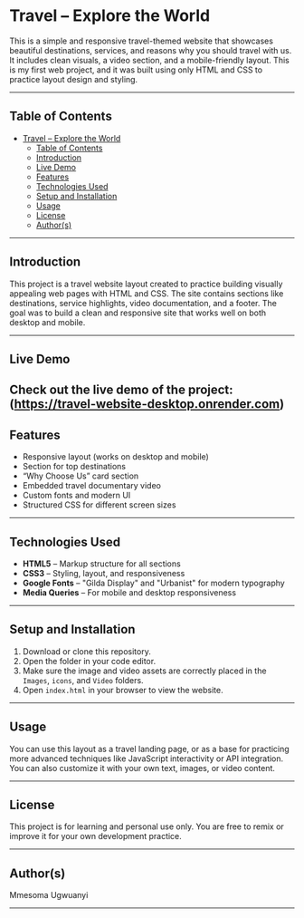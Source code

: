 # Travel – Explore the World

This is a simple and responsive travel-themed website that showcases beautiful destinations, services, and reasons why you should travel with us. It includes clean visuals, a video section, and a mobile-friendly layout. This is my first web project, and it was built using only HTML and CSS to practice layout design and styling.

---

## Table of Contents

- [Travel – Explore the World](#travel--explore-the-world)
  - [Table of Contents](#table-of-contents)
  - [Introduction](#introduction)
  - [Live Demo](#live-demo)
  - [Features](#features)
  - [Technologies Used](#technologies-used)
  - [Setup and Installation](#setup-and-installation)
  - [Usage](#usage)
  - [License](#license)
  - [Author(s)](#authors)

---

## Introduction

This project is a travel website layout created to practice building visually appealing web pages with HTML and CSS. The site contains sections like destinations, service highlights, video documentation, and a footer. The goal was to build a clean and responsive site that works well on both desktop and mobile.

---

## Live Demo

Check out the live demo of the project: (https://travel-website-desktop.onrender.com) 
---

## Features

- Responsive layout (works on desktop and mobile)
- Section for top destinations
- “Why Choose Us” card section
- Embedded travel documentary video
- Custom fonts and modern UI
- Structured CSS for different screen sizes

---

## Technologies Used

- **HTML5** – Markup structure for all sections
- **CSS3** – Styling, layout, and responsiveness
- **Google Fonts** – "Gilda Display" and "Urbanist" for modern typography
- **Media Queries** – For mobile and desktop responsiveness

---

## Setup and Installation

1. Download or clone this repository.
2. Open the folder in your code editor.
3. Make sure the image and video assets are correctly placed in the `Images`, `icons`, and `Video` folders.
4. Open `index.html` in your browser to view the website.

---

## Usage

You can use this layout as a travel landing page, or as a base for practicing more advanced techniques like JavaScript interactivity or API integration. You can also customize it with your own text, images, or video content.

---

## License

This project is for learning and personal use only. You are free to remix or improve it for your own development practice.

---

## Author(s)

Mmesoma Ugwuanyi

---

